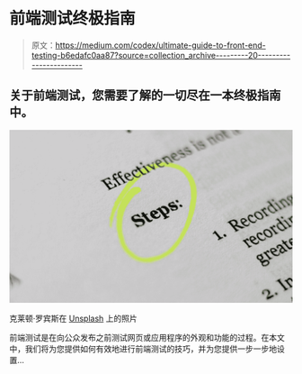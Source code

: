 # 前端测试终极指南

> 原文：<https://medium.com/codex/ultimate-guide-to-front-end-testing-b6edafc0aa87?source=collection_archive---------20----------------------->

## 关于前端测试，您需要了解的一切尽在一本终极指南中。

![](img/297cc4dcad72afa15e7dddaa336bad56.png)

克莱顿·罗宾斯在 [Unsplash](https://unsplash.com?utm_source=medium&utm_medium=referral) 上的照片

前端测试是在向公众发布之前测试网页或应用程序的外观和功能的过程。在本文中，我们将为您提供如何有效地进行前端测试的技巧，并为您提供一步一步地设置…